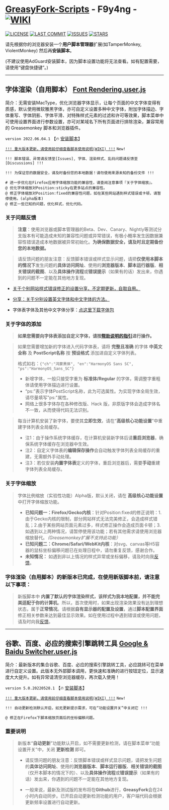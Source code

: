 # [**GreasyFork-Scripts**](https://f9y4ng.github.io/GreasyFork-Scripts/) - F9y4ng -  [![WIKI](https://img.shields.io/badge/WIKI-GREASYFORK%20SCRIPTS-brightgreen.svg?logo=github "wiki")](https://github.com/F9y4ng/GreasyFork-Scripts/wiki)

[![LICENSE](https://img.shields.io/badge/License-GPL--3.0--only-blue.svg?style=for-the-badge&logo=github "LICENSE")](https://github.com/F9y4ng/GreasyFork-Scripts/blob/master/LICENSE) [![LAST COMMIT](https://img.shields.io/github/last-commit/F9y4ng/GreasyFork-Scripts?color=blue&logo=github&style=for-the-badge "LAST COMMIT")](https://github.com/F9y4ng/GreasyFork-Scripts/commits/master) [![ISSUES](https://img.shields.io/github/issues/F9y4ng/GreasyFork-Scripts?logo=github&style=for-the-badge "ISSUES")](https://github.com/F9y4ng/GreasyFork-Scripts/issues) [![STARS](https://img.shields.io/github/stars/F9y4ng/GreasyFork-Scripts?color=brightgreen&logo=github&style=for-the-badge "STARS")](https://github.com/login?return_to=%2FF9y4ng%2FGreasyFork-Scripts)

请先根据你的浏览器安装一个**用户脚本管理器**扩展(如TamperMonkey, ViolentMonkey) 然后再**安装脚本**。

(不建议使用AdGuard安装脚本，因为脚本设置功能将无法查看。如有配置需要，请使用“键盘快捷键”。)

***

## 字体渲染（自用脚本） [**Font Rendering.user.js**](https://github.com/F9y4ng/GreasyFork-Scripts/blob/master/Font%20Rendering.user.js)

简介：无需安装MacType，优化浏览器字体显示，让每个页面的中文字体变得有质感，默认使用微软雅黑字体，亦可自定义设置多种中文字体，附加字体描边、字体重写、字体阴影、字体平滑、对特殊样式元素的过滤和许可等效果，脚本菜单中可使用设置界面进行参数设置，亦可对某域名下所有页面进行排除渲染，兼容常用的 Greasemonkey 脚本和浏览器插件。

`version 2022.06.04.1` 【🔥 [安装脚本](https://github.com/F9y4ng/GreasyFork-Scripts/raw/master/Font%20Rendering.user.js)】

[`!!! 重大版本更新，请使用前仔细查看脚本使用说明(WIKI) !!!`](https://github.com/F9y4ng/GreasyFork-Scripts/wiki/Font_Rendering) `New!`

`!!! 脚本错误、异常请反馈至[Issues], 字体、渲染样式、乱码问题请反馈至[Discussions] !!!`

`!!! 为保证您的数据安全，请及时备份您的本地数据！请勿使用来源未知的备份文件 !!!`

```text
# 进一步优化在Firefox应用字体缩放功能的兼容性，请查阅注意事项『关于字体缩放』。
@ 优化字体缩放对Position:sticky在更多站点的兼容性。
@ 修正字体缩放对Position:fixed的兼容性问题，如在某些网站遇到样式错误或卡顿，请暂停使用。(alpha版本)
@ 修正一些已知的问题，优化样式，优化代码。
```

### **关于问题反馈**

> **注意**：使用浏览器或脚本管理器的Beta、Dev、Canary、Nightly等测试分支版本有可能造成未知的兼容性问题或异常错误，有极小概率发生因数据兼容性错误造成本地数据被异常初始化。**为确保数据安全，请及时且定期备份您的本地数据。**

> 请反馈问题的朋友注意：反馈脚本错误或样式显示问题，请把**仅使用本脚本的情况下**发生问题的**具体访问网址**、使用的**浏览器版本**、**脚本运行器版**、**相关错误的截图**、以及**具体操作流程**或**错误提示**（如果有的话）发出来，你遇到的问题不一定能在其他地方复现。

* [关于个别网站样式错误修正的设置分享，不定期更新，自取自用。](https://github.com/F9y4ng/GreasyFork-Scripts/discussions/42)

* [分享：关于分别设置英文字体和中文字体的方法。](https://github.com/F9y4ng/GreasyFork-Scripts/discussions/83)

* 字体表字体及其他中文字体分享：[点这里下载字体包](https://github.com/F9y4ng/GreasyFork-Scripts/discussions/46)

### **关于字体的添加**

> **如果您需要向字体表添加自定义字体，请按[帮助说明的指引](https://github.com/F9y4ng/GreasyFork-Scripts/discussions/64)进行操作。**

> 如果您需要增加新的字体进入代码字体表，请将 **完整且准确** 的字体 **中英文全称** 及 **PostScript名称** 按 **预设格式** 添加进自定义字体列表。
>
> 格式如右：`{"ch":"鸿蒙黑体", "en":"HarmonyOS Sans SC", "ps":"HarmonyOS_Sans_SC"}`
>
> * 新增字体，一般只接受字重为 **标准体/Regular** 的字体，需调整字重粗体请使用字体描边进行设置。
> * “ps:”表示字体PostScript名称，此为可选属性。为实现字体全局生效，请尽量填写"ps:"属性。
> * 网络上很多字体存在各种修改版、Hack 版，非原版字体会造成字体名不一致，从而使得代码无法识别。

> 每当计算机安装了新字体，要使其**立即生效**，请在“**高级核心功能设置**”中重建字体列表全局缓存。
> * 注1：由于操作系统字体缓存，在计算机安装新字体后请**重启浏览器**，确保系统字体缓存在浏览器中生效。
> * 注2：自定义字体表的**编辑保存操作**会自动触发字体列表全局缓存的重建，无需额外手动处理。
> * 注3：若仅安装**内置字体表**定义的字体，重启浏览器后，需要**手动**重建字体列表全局缓存。

### **关于字体缩放**

> 字体比例缩放（实验性功能）Alpha版，默认关闭，请在 **高级核心功能设置** 中打开字体缩放功能。
>
> * **已知问题一：Firefox/Gecko内核**：针对Position:fixed的修正说明：1.由于Gecko内核的限制，部分网站样式无法完美修正，会造成样式错乱；2.由于某些网站页面元素过多，样式修正操作会造成页面卡顿；3.如遇到以上两种情况，请暂停使用该功能；若有其他需求请使用浏览器缩放替代。_（Greasemonkey扩展不支持此功能）_
> * **已知问题二：Chrome/Safari/WebKit内核**：对svg、canvas等H5容器的鼠标坐标偏移问题已在处理日程中，请勿重复反馈，感谢合作。
> * **未知情况：** 如遇到非以上情况的样式异常或坐标偏移，请及时向我[反馈](https://github.com/F9y4ng/GreasyFork-Scripts/issues)。

### **字体渲染（自用脚本）的新版本已完成，在使用新版脚本前，请注意以下事项：**

> 新版脚本中 **内置了默认的字体渲染样式，该样式为我本地配置，并不能完美适配于你的计算机**。所以，首次使用时，如果出现渲染效果没有达到理想状态，属于**正常情况**。请根据**自有显示器的配置及设置**，通过**脚本配置界面**修正相关参数来达到最佳显示效果。如在使用过程中遇到错误或使用问题，请及时向我[反馈](https://github.com/F9y4ng/GreasyFork-Scripts/issues)。

***

## 谷歌、百度、必应的搜索引擎跳转工具 [**Google & Baidu Switcher.user.js**](https://github.com/F9y4ng/GreasyFork-Scripts/blob/master/Google%20%26%20Baidu%20Switcher.user.js)

简介：最新版本的集合谷歌、百度、必应的搜索引擎跳转工具，必应跳转可在菜单进行自定义设置。此版本无外部脚本调用，更快速和准确的进行按钮定位，显示速度大大提升。如有异常请清空浏览器缓存，再次载入使用！

`version 5.0.20220528.1` 【🔥 [安装脚本](https://github.com/F9y4ng/GreasyFork-Scripts/raw/master/Google%20%26%20Baidu%20Switcher.user.js)】

[`!!! 重大版本更新，请使用前仔细查看脚本使用说明(WIKI) !!!`](https://github.com/F9y4ng/GreasyFork-Scripts/wiki/Google_Baidu_Switcher) `New!`

`!!! 自动更新检测默认开启，如无更新提示需求，可在“功能设置开关”中关闭它 !!!`

```text
@ 修正在Firefox下脚本缩放页面后的坐标偏移问题。
```

### **重要说明**

> 新版本“**自动更新**”功能默认开启，如不需要更新检测，请在脚本菜单“功能设置开关”中，关闭 **更新检测** 即可。
>
> * 请反馈问题的朋友注意：反馈脚本错误或样式显示问题，请把发生问题的**具体访问网址**、使用的**浏览器版本**、**脚本运行器版**、**相关错误的截图**（仅开本脚本的情况下的）、以及**具体操作流程**或**错误提示**（如果有的话）发出来，你遇到的问题不一定能在其他地方复现。
>
> * 一般来说，最新及测试版的发布将在**Github**进行，**GreasyFork**会在24小时内自动同步。已开启自动更新检测功能的用户，客户端代码会根据更新频率设置进行自动更新。
>

